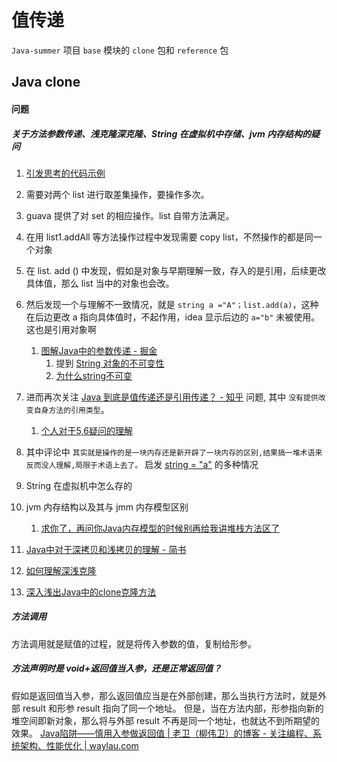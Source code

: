 # 值传递

`Java-summer` 项目 `base` 模块的 `clone` 包和 `reference` 包

## Java clone
#### 问题
##### 关于方法参数传递、浅克隆深克隆、String 在虚拟机中存储、jvm 内存结构的疑问
1. [引发思考的代码示例]( https://github.com/Darling012/java-summary/blob/master/base/src/main/java/com/learn/base/clone/ListAddString.java )
2. 需要对两个 list 进行取差集操作，要操作多次。
3. guava 提供了对 set 的相应操作。list 自带方法满足。
4. 在用 list1.addAll 等方法操作过程中发现需要 copy list，不然操作的都是同一个对象
5. 在 list. add () 中发现，假如是对象与早期理解一致，存入的是引用，后续更改具体值，那么 list 当中的对象也会改。
6. 然后发现一个与理解不一致情况，就是 `string a ="A"；list.add(a)`，这种在后边更改 a 指向具体值时，不起作用，idea 显示后边的 `a="b"` 未被使用。这也是引用对象啊
	1. [图解Java中的参数传递 - 掘金](https://juejin.cn/post/6869278349177569288)
		1. 提到 [String 对象的不可变性](Java方法.md#String%20对象的不可变性)
		2. [为什么string不可变](String.md)
7. 进而再次关注 [Java 到底是值传递还是引用传递？ - 知乎](https://www.zhihu.com/question/31203609) 问题, 其中 `没有提供改变自身方法的引用类型`。 
	1.   [个人对于5,6疑问的理解](5814327d535c2bc8c298c8e2c393a10.jpg)
8. 其中评论中 `其实就是操作的是一块内存还是新开辟了一块内存的区别,结果搞一堆术语来反而没人理解,局限于术语上去了。` 启发 [string = "a"](String.md#^im1rq1) 的多种情况
9. String 在虚拟机中怎么存的
10. jvm 内存结构以及其与 jmm 内存模型区别
	1. [求你了，再问你Java内存模型的时候别再给我讲堆栈方法区了](https://mp.weixin.qq.com/s?__biz=Mzg3MjA4MTExMw==&mid=2247485983&idx=1&sn=532f0e2a91e24592c985104d0657f5a4)


1. [Java中对于深拷贝和浅拷贝的理解 - 简书](https://www.jianshu.com/p/e8c6155d9694)
2. [如何理解深浅克隆](https://mp.weixin.qq.com/s?__biz=MzU2MTI4MjI0MQ==&mid=2247487368&idx=2&sn=670ce464e8db27490717c6c49f83abf7)
3. [深入浅出Java中的clone克隆方法](https://mp.weixin.qq.com/s?__biz=MzAxMjEwMzQ5MA==&mid=2448887926&idx=1&sn=e56bc5af29a58bcf4e5c4a7991946e25)


##### 方法调用
方法调用就是赋值的过程，就是将传入参数的值，复制给形参。

##### 方法声明时是 void+返回值当入参，还是正常返回值？
假如是返回值当入参，那么返回值应当是在外部创建，那么当执行方法时，就是外部 result 和形参 result 指向了同一个地址。
但是，当在方法内部，形参指向新的堆空间即新对象，那么将与外部 result 不再是同一个地址，也就达不到所期望的效果。
[Java陷阱——慎用入参做返回值 | 老卫（柳伟卫）的博客 - 关注编程、系统架构、性能优化 | waylau.com](https://waylau.com/trap-in-java-use-param-for-return/)

